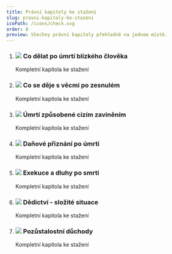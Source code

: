 ```yaml
---
title: Právní kapitoly ke stažení
slug: pravni-kapitoly-ke-stazeni
icoPath: /icons/check.svg
order: 8
preview: Všechny právní kapitoly přehledně na jednom místě.
---
```


1. ### ![](/icons/note.svg)  Co dělat po úmrtí blízkého člověka ###
    Kompletní kapitola ke stažení


2. ### ![](/icons/note.svg) Co se děje s věcmi po zesnulém ###
   Kompletní kapitola ke stažení

3. ### ![](/icons/note.svg) Úmrtí způsobené cizím zaviněním ###
    Kompletní kapitola ke stažení

4. ### ![](/icons/note.svg) Daňové přiznání po úmrtí ###
   Kompletní kapitola ke stažení

5. ### ![](/icons/note.svg) Exekuce a dluhy po smrti ###
   Kompletní kapitola ke stažení

6. ### ![](/icons/note.svg) Dědictví - složité situace ###
   Kompletní kapitola ke stažení

7. ### ![](/icons/note.svg) Pozůstalostní důchody ###
   Kompletní kapitola ke stažení
